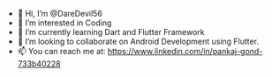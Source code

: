 - 👋 Hi, I’m @DareDevil56
- 👀 I’m interested in Coding
- 🌱 I’m currently learning Dart and Flutter Framework
- 💞️ I’m looking to collaborate on Android Development using Flutter.
- 📫 You can reach me at:
https://www.linkedin.com/in/pankaj-gond-733b40228
<!---
DareDevil56/DareDevil56 is a ✨ special ✨ repository because its `README.md` (this file) appears on your GitHub profile.
You can click the Preview link to take a look at your changes.
--->
